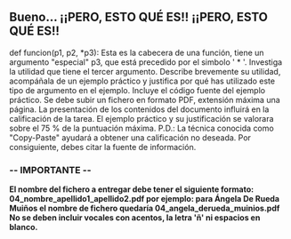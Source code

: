 ## Bueno... ¡¡PERO, ESTO QUÉ ES!! ¡¡PERO, ESTO QUÉ ES!!

def funcion(p1, p2, *p3): Esta es la cabecera de una función, tiene un argumento "especial" p3, que está precedido por el simbolo ' * '. Investiga la utilidad que tiene el tercer argumento. Describe brevemente su utilidad, acompáñala de un ejemplo práctico y justifica por qué has utilizado este tipo de argumento en el ejemplo. Incluye el código fuente del ejemplo práctico. Se debe subir un fichero en formato PDF, extensión máxima una página. La presentación de los contenidos del documento influirá en la calificación de la tarea. El ejemplo práctico y su justificación se valorara sobre el 75 % de la puntuación máxima. P.D.: La técnica conocida como "Copy-Paste" ayudará a obtener una calificación no deseada. Por consiguiente, debes citar la fuente de información.

### -- IMPORTANTE --

**El nombre del fichero a entregar debe tener el siguiente formato:
04_nombre_apellido1_apellido2.pdf por ejemplo:
para Ángela De Rueda Muiños el nombre de fichero quedaría 04_angela_derueda_muinios.pdf
No se deben incluir vocales con acentos, la letra 'ñ' ni espacios en blanco.**